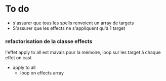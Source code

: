 # To do
 * s'assurer que tous les spells renvoient un array de targets
 * S'assurer que les effects ne s'appliquent qu'à 1 target
    
### refactorisation de la classe effects

l'effet apply to all est mavais pour la mémoire, 
loop sur les target à chaque effet
on cast
   * apply to all
       * loop on effects array

